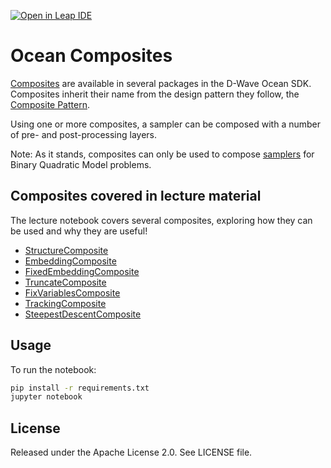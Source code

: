 [![Open in Leap IDE](	
	https://cdn-assets.cloud.dwavesys.com/shared/latest/badges/leapide.svg)](
	https://ide.dwavesys.io/#https://github.com/dwave-training/ocean-composites)

# Ocean Composites
[Composites](https://docs.ocean.dwavesys.com/en/stable/concepts/samplers.html#composites) are available in several packages in the D-Wave Ocean SDK.
Composites inherit their name from the design pattern they follow, the [Composite Pattern](https://en.wikipedia.org/wiki/Composite_pattern).

Using one or more composites, a sampler can be composed with a number of pre- and post-processing layers.

Note: As it stands, composites can only be used to compose [samplers](https://docs.ocean.dwavesys.com/en/stable/concepts/samplers.html#samplers) for Binary Quadratic Model problems.

## Composites covered in lecture material
The lecture notebook covers several composites, exploring how they can be used and why they are useful!

* [StructureComposite](https://docs.ocean.dwavesys.com/en/stable/docs_dimod/reference/sampler_composites/composites.html#module-dimod.reference.composites.structure)
* [EmbeddingComposite](https://docs.ocean.dwavesys.com/en/stable/docs_system/reference/composites.html#embeddingcomposite)
* [FixedEmbeddingComposite](https://docs.ocean.dwavesys.com/en/stable/docs_system/reference/composites.html#fixedembeddingcomposite)
* [TruncateComposite](https://docs.ocean.dwavesys.com/en/stable/docs_dimod/reference/sampler_composites/composites.html#module-dimod.reference.composites.truncatecomposite)
* [FixVariablesComposite](https://docs.ocean.dwavesys.com/en/stable/docs_preprocessing/reference/composites.html#fix-variables-composite)
* [TrackingComposite](https://docs.ocean.dwavesys.com/en/stable/docs_dimod/reference/sampler_composites/composites.html#module-dimod.reference.composites.tracking)
* [SteepestDescentComposite](https://docs.ocean.dwavesys.com/en/stable/docs_greedy/reference/composites.html#steepestdescentcomposite)

## Usage

To run the notebook:

```bash
pip install -r requirements.txt
jupyter notebook
```

## License

Released under the Apache License 2.0. See LICENSE file.
